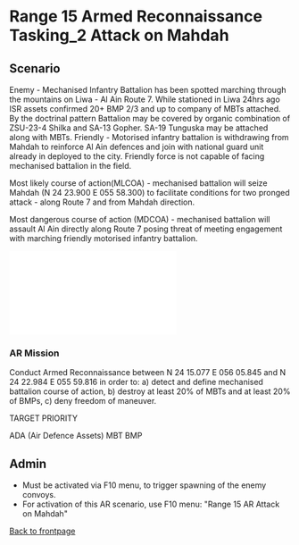 # Range 15 Armed Reconnaissance Tasking_2 Attack on Mahdah

## Scenario
Enemy - Mechanised Infantry Battalion has been spotted marching through the mountains on Liwa - Al Ain Route 7. While stationed in Liwa 24hrs ago ISR assets confirmed 20+ BMP 2/3 and up to company of MBTs attached. By the doctrinal pattern Battalion may be covered by organic combination of ZSU-23-4 Shilka and SA-13 Gopher. SA-19 Tunguska may be attached along with MBTs.
Friendly - Motorised infantry battalion is withdrawing from Mahdah to reinforce Al Ain defences and join with national guard unit already in deployed to the city.
Friendly force is not capable of facing mechanised battalion in the field.

Most likely course of action(MLCOA) - mechanised battalion will seize Mahdah (N 24 23.900 E 055 58.300) to facilitate conditions for two pronged attack - along Route 7 and from Mahdah direction.

Most dangerous course of action (MDCOA) - mechanised battalion will assault Al Ain directly along Route 7 posing threat of meeting engagement with marching friendly motorised infantry battalion.


![Scenario Overview](/ATRM_Brief/RANGE_15_COY_BN_ATTACK_SCENARIO.pdf)


### AR Mission
Conduct Armed Reconnaissance between N 24 15.077 E 056 05.845 and N 24 22.984 E 055 59.816 in order to:
a) detect and define mechanised battalion course of action,
b) destroy at least 20% of MBTs and at least 20% of BMPs,
c) deny freedom of maneuver.

TARGET PRIORITY

ADA (Air Defence Assets)
MBT
BMP


## Admin
- Must be activated via F10 menu, to trigger spawning of the enemy convoys.
- For activation of this AR scenario, use F10 menu: "Range 15 AR Attack on Mahdah"


[Back to frontpage](https://132nd-vwing.github.io/ATRM_Brief/)
